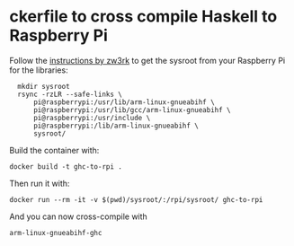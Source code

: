 
ckerfile to cross compile Haskell to Raspberry Pi
===================================================

Follow the [instructions by zw3rk](https://medium.com/@zw3rk/making-a-raspbian-cross-compilation-sdk-830fe56d75ba)
to get the sysroot from your Raspberry Pi for the libraries:

      mkdir sysroot
      rsync -rzLR --safe-links \
          pi@raspberrypi:/usr/lib/arm-linux-gnueabihf \
          pi@raspberrypi:/usr/lib/gcc/arm-linux-gnueabihf \
          pi@raspberrypi:/usr/include \
          pi@raspberrypi:/lib/arm-linux-gnueabihf \
          sysroot/

Build the container with:
  
    docker build -t ghc-to-rpi .

Then run it with:

    docker run --rm -it -v $(pwd)/sysroot/:/rpi/sysroot/ ghc-to-rpi

And you can now cross-compile with

    arm-linux-gnueabihf-ghc 

